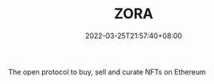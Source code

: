﻿---
weight: 
title: "ZORA"
description: "The open protocol to buy, sell and curate NFTs on Ethereum"
date: 2022-03-25T21:57:40+08:00
lastmod: 2022-03-25T16:45:40+08:00
draft: false
authors: ["Metabd"]
featuredImage: "146.webp"
link: "https://zora.co/"
tags: ["ZORA","交易所"]
categories: ["navigation"]
navigation: ["交易所"]
lightgallery: true
toc: true
pinned: false
recommend: false
recommend1: false
---
The open protocol to buy, sell and curate NFTs on Ethereum
